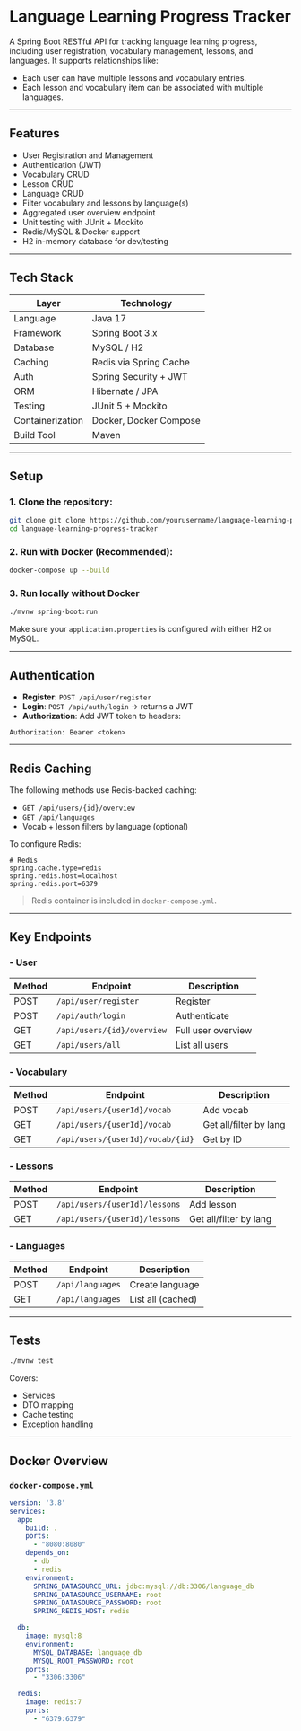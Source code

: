 # Language Learning Progress Tracker

A Spring Boot RESTful API for tracking language learning progress, including user registration, vocabulary management, lessons, and languages.
It supports relationships like:
- Each user can have multiple lessons and vocabulary entries.
- Each lesson and vocabulary item can be associated with multiple languages.

---

## Features
 
- User Registration and Management
- Authentication (JWT)
- Vocabulary CRUD
- Lesson CRUD
- Language CRUD
- Filter vocabulary and lessons by language(s)
- Aggregated user overview endpoint
- Unit testing with JUnit + Mockito
- Redis/MySQL & Docker support
- H2 in-memory database for dev/testing

---

##  Tech Stack

| Layer            | Technology                     |
|------------------|--------------------------------|
| Language         | Java 17                        |
| Framework        | Spring Boot 3.x                |
| Database         | MySQL / H2                     |
| Caching          | Redis via Spring Cache         |
| Auth             | Spring Security + JWT          |
| ORM              | Hibernate / JPA                |
| Testing          | JUnit 5 + Mockito              |
| Containerization | Docker, Docker Compose         |
| Build Tool       | Maven                          |

---


## Setup

### 1. Clone the repository:

   ```bash
   git clone git clone https://github.com/yourusername/language-learning-progress-tracker.git
   cd language-learning-progress-tracker
   ```

### 2. Run with Docker (Recommended):

   ```bash
   docker-compose up --build
   ```

### 3. Run locally without Docker

```bash
./mvnw spring-boot:run
```

Make sure your `application.properties` is configured with either H2 or MySQL.

---

##  Authentication

- **Register**: `POST /api/user/register`
- **Login**: `POST /api/auth/login` → returns a JWT
- **Authorization**: Add JWT token to headers:

```
Authorization: Bearer <token>
```

---

##  Redis Caching

The following methods use Redis-backed caching:

- `GET /api/users/{id}/overview`
- `GET /api/languages`
- Vocab + lesson filters by language (optional)

To configure Redis:

```properties
# Redis
spring.cache.type=redis
spring.redis.host=localhost
spring.redis.port=6379
```

> Redis container is included in `docker-compose.yml`.

---

##  Key Endpoints

###  - User

| Method | Endpoint                   | Description         |
|--------|----------------------------|---------------------|
| POST   | `/api/user/register`       | Register            |
| POST   | `/api/auth/login`          | Authenticate        |
| GET    | `/api/users/{id}/overview` | Full user overview  |
| GET    | `/api/users/all`           | List all users      |

###  - Vocabulary

| Method | Endpoint                         | Description              |
|--------|----------------------------------|--------------------------|
| POST   | `/api/users/{userId}/vocab`      | Add vocab                |
| GET    | `/api/users/{userId}/vocab`      | Get all/filter by lang   |
| GET    | `/api/users/{userId}/vocab/{id}` | Get by ID                |

### - Lessons

| Method | Endpoint                          | Description             |
|--------|-----------------------------------|-------------------------|
| POST   | `/api/users/{userId}/lessons`     | Add lesson              |
| GET    | `/api/users/{userId}/lessons`     | Get all/filter by lang  |

###  - Languages

| Method | Endpoint         | Description        |
|--------|------------------|--------------------|
| POST   | `/api/languages` | Create language    |
| GET    | `/api/languages` | List all (cached)  |

---

##  Tests

```bash
./mvnw test
```

Covers:
- Services
- DTO mapping
- Cache testing
- Exception handling

---

##  Docker Overview

### `docker-compose.yml`

```yaml
version: '3.8'
services:
  app:
    build: .
    ports:
      - "8080:8080"
    depends_on:
      - db
      - redis
    environment:
      SPRING_DATASOURCE_URL: jdbc:mysql://db:3306/language_db
      SPRING_DATASOURCE_USERNAME: root
      SPRING_DATASOURCE_PASSWORD: root
      SPRING_REDIS_HOST: redis

  db:
    image: mysql:8
    environment:
      MYSQL_DATABASE: language_db
      MYSQL_ROOT_PASSWORD: root
    ports:
      - "3306:3306"

  redis:
    image: redis:7
    ports:
      - "6379:6379"
```

